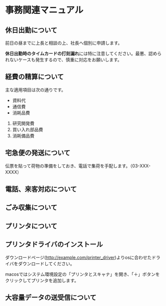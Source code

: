 # 事務関連マニュアル
## 休日出勤について
前日の昼までに上長と相談の上、社長へ個別に申請します。

**休日出勤時のタイムカードの打刻漏れ**には特に注意してください。最悪、認められないケースも発生するので、慎重に対応をお願いします。


## 経費の精算について
主な適用項目は次の通りです。
- 資料代
- 通信費
- 消耗品費
1. 研究開発費
1. 買い入れ部品費
1. 消耗備品費

## 宅急便の発送について
伝票を貼って荷物の準備をしておき、電話で集荷を手配します。（03-XXX-XXXX）
## 電話、来客対応について
## ごみ収集について
## プリンタについて
## プリンタドライバのインストール
ダウンロードページ(http://example.com/printer_driver)よりosに合わせたドライバをダウンロードしてください。

macosではシステム環境設定の「プリンタとスキャナ」を開き、「＋」ボタンをクリックしてプリンタを追加します。

## 大容量データの送受信について
